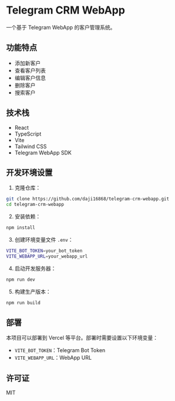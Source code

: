# Telegram CRM WebApp

一个基于 Telegram WebApp 的客户管理系统。

## 功能特点

- 添加新客户
- 查看客户列表
- 编辑客户信息
- 删除客户
- 搜索客户

## 技术栈

- React
- TypeScript
- Vite
- Tailwind CSS
- Telegram WebApp SDK

## 开发环境设置

1. 克隆仓库：
```bash
git clone https://github.com/daji16868/telegram-crm-webapp.git
cd telegram-crm-webapp
```

2. 安装依赖：
```bash
npm install
```

3. 创建环境变量文件 `.env`：
```bash
VITE_BOT_TOKEN=your_bot_token
VITE_WEBAPP_URL=your_webapp_url
```

4. 启动开发服务器：
```bash
npm run dev
```

5. 构建生产版本：
```bash
npm run build
```

## 部署

本项目可以部署到 Vercel 等平台。部署时需要设置以下环境变量：

- `VITE_BOT_TOKEN`：Telegram Bot Token
- `VITE_WEBAPP_URL`：WebApp URL

## 许可证

MIT 